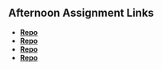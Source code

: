 ## Afternoon Assignment Links

* **[Repo](https://github.com/vince-gali/Cool_site)**
* **[Repo](https://github.com/vince-gali/clone_site)**
* **[Repo](https://github.com/vince-gali/partner_clone)**
* **[Repo](https://github.com/vince-gali/<ASSIGNMENT_REPO>)**
